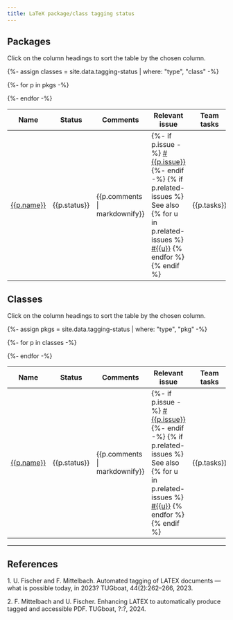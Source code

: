 ```yaml
---
title: LaTeX package/class tagging status
---
```

<style>
td.supported {background-color: #DDFFDD;font-weight:bold;}
</style>
<script src="sorttable.js"></script>



## Packages

Click on the column headings to sort the table by the chosen column.

<table class="sortable" style="width:100%">
<thead>
<tr>
<!-- <th>Type</th>  -->
<th>Name</th>
<th>Status</th>
<th>Comments</th>
<th>Relevant issue</th>
<th>Team tasks</th>
<th>Last updated</th>
</tr>
</thead>
<tbody>

{%- assign classes = site.data.tagging-status | where: "type", "class" -%}

{%- for p in pkgs -%}
<tr>
<!-- <td>{{p.type}}</td> -->
<td class="{{p.status}}"><a href="https://ctan.org/pkg/{{p.name}}">{{p.name}}</a></td>
<td class="{{p.status}}">{{p.status}}</td>
<td>{{p.comments | markdownify}}</td>
<td>
{%- if p.issue -%}
<a href="https://github.com/latex3/tagging-project/issues/{{p.issue}}">#{{p.issue}}</a>
{%- endif -%}
{% if p.related-issues %}
<br/>
See also
{% for u in p.related-issues %}
<a href="https://github.com/latex3/tagging-project/issues/{{u}}">#{{u}}</a>
{% endfor %}
{% endif %}
</td>
<td>{{p.tasks}}</td>
<td>{{p.updated}}</td>
</tr>
{%- endfor -%}

</tbody>
</table>

## Classes

Click on the column headings to sort the table by the chosen column.

<table class="sortable" style="width:100%">
<thead>
<tr>
<!-- <th>Type</th>  -->
<th>Name</th>
<th>Status</th>
<th>Comments</th>
<th>Relevant issue</th>
<th>Team tasks</th>
<th>Last updated</th>
</tr>
</thead>
<tbody>

{%- assign pkgs = site.data.tagging-status | where: "type", "pkg" -%}

{%- for p in classes -%} 
<tr>
<!-- <td>{{p.type}}</td> -->
<td class="{{p.status}}"><a href="https://ctan.org/pkg/{{p.name}}">{{p.name}}</a></td>
<td class="{{p.status}}">{{p.status}}</td>
<td>{{p.comments | markdownify}}</td>
<td>
{%- if p.issue -%}
<a href="https://github.com/latex3/tagging-project/issues/{{p.issue}}">#{{p.issue}}</a>
{%- endif -%}
{% if p.related-issues %}
<br/>
See also
{% for u in p.related-issues %}
<a href="https://github.com/latex3/tagging-project/issues/{{u}}">#{{u}}</a>
{% endfor %}
{% endif %}
</td>
<td>{{p.tasks}}</td>
<td>{{p.updated}}</td>
</tr>
{%- endfor -%}

</tbody>
</table>

----


## References


<span id="ref1">1.</span> U. Fischer and F. Mittelbach. Automated tagging of LATEX documents — what is possible today, in 2023? TUGboat, 44(2):262–266, 2023.

<span id="ref2">2.</span> F. Mittelbach and U. Fischer. Enhancing LATEX to automatically produce tagged and accessible PDF. TUGboat, ?:?, 2024. 


